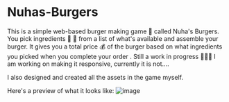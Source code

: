 # Nuhas-Burgers
This is a simple web-based burger making game 🍔 called Nuha's Burgers. You pick ingredients 🥬 🧀 from a list of what's available and assemble your burger. It gives you a total price 💰 of the burger based on what ingredients you picked when you complete your order . Still a work in progress 👩🏾‍💻 I am working on making it responsive, currently it is not....

I also designed and created all the assets in the game myself.

Here's a preview of what it looks like: 
![image](https://github.com/user-attachments/assets/20e53232-780e-4e85-95e3-063608c7a3c6)
